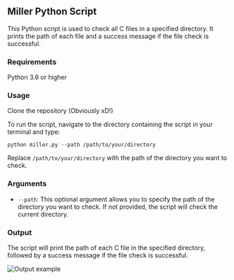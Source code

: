 ## Miller Python Script

This Python script is used to check all C files in a specified directory. It prints the path of each file and a success message if the file check is successful.

### Requirements

Python 3.6 or higher

### Usage

Clone the repository (Obviously xD!)

To run the script, navigate to the directory containing the script in your terminal and type:

```python miller.py --path /path/to/your/directory```

Replace `/path/to/your/directory` with the path of the directory you want to check.

### Arguments

- `--path`: This optional argument allows you to specify the path of the directory you want to check. If not provided, the script will check the current directory.

### Output

The script will print the path of each C file in the specified directory, followed by a success message if the file check is successful.

![Output example](screenshot/output.png)
